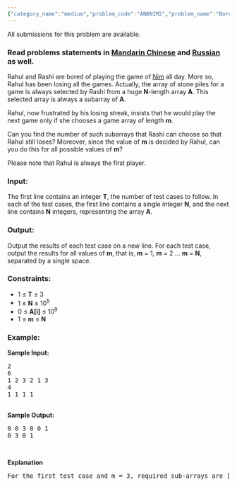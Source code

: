```yaml
---
{"category_name":"medium","problem_code":"ANKNIM2","problem_name":"Bored of Nim","languages_supported":{"0":"ADA","1":"ASM","2":"BASH","3":"BF","4":"C","5":"C99 strict","6":"CAML","7":"CLOJ","8":"CLPS","9":"CPP 4.3.2","10":"CPP 4.9.2","11":"CPP14","12":"CS2","13":"D","14":"ERL","15":"FORT","16":"FS","17":"GO","18":"HASK","19":"ICK","20":"ICON","21":"JAVA","22":"JS","23":"LISP clisp","24":"LISP sbcl","25":"LUA","26":"NEM","27":"NICE","28":"NODEJS","29":"PAS fpc","30":"PAS gpc","31":"PERL","32":"PERL6","33":"PHP","34":"PIKE","35":"PRLG","36":"PYPY","37":"PYTH","38":"PYTH 3.4","39":"RUBY","40":"SCALA","41":"SCM chicken","42":"SCM guile","43":"SCM qobi","44":"ST","45":"TCL","46":"TEXT","47":"WSPC"},"max_timelimit":5,"source_sizelimit":50000,"problem_author":"code_master01","problem_tester":"rubanenko","date_added":"25-05-2015","tags":{"0":"code_master01","1":"cook59","2":"fft","3":"game","4":"medium"},"editorial_url":"http://discuss.codechef.com/problems/ANKNIM2","time":{"view_start_date":1434911400,"submit_start_date":1434911400,"visible_start_date":1434911400,"end_date":1735669800},"layout":"problem"}
---
```

<span class="solution-visible-txt">All submissions for this problem are available.</span><h3> Read problems statements in <a target="_blank" href="http://www.codechef.com/download/translated/COOK59/mandarin/ANKNIM2.pdf">Mandarin Chinese</a> and <a target="_blank" href="http://www.codechef.com/download/translated/COOK59/russian/ANKNIM2.pdf">Russian</a> as well.</h3>


<p>Rahul and Rashi are bored of playing the game of <a href="https://en.wikipedia.org/?title=Nim"> Nim</a> all day. More so, Rahul has been losing all the games. Actually, the array of stone piles for a game is always selected by Rashi from a huge <strong>N</strong>-length array <strong>A</strong>. This selected array is always a subarray of <strong>A</strong>.</p>
<p>Rahul, now frustrated by his losing streak, insists that he would play the next game only if she chooses a game array of length <strong>m</strong>. </p>
<p>Can you find the number of such subarrays that Rashi can choose so that Rahul still loses? Moreover, since the value of <strong>m</strong> is decided by Rahul, can you do this for all possible values of <strong>m</strong>?</p>
<p>Please note that Rahul is always the first player.</p>

<h3>Input:</h3><p>The first line contains an integer <strong>T</strong>, the number of test cases to follow.
In each of the test cases, the first line contains a single integer <b>N</b>, and the next line contains <b>N</b> integers, representing the array <b>A</b>.

<h3>Output:</h3>
<p>Output the results of each test case on a new line. For each test case, output the results for all values of <strong>m</strong>, that is, <strong>m</strong> = 1, <strong>m</strong> = 2 ... <strong>m</strong> = <b>N</b>, separated by a single space.</p>

<h3>Constraints:</h3>
<p><ul>
<li>1 ≤ <strong>T</strong> ≤ 3<br /></li>
<li>1 ≤ <strong>N</strong> ≤ 10<sup>5</sup><br /></li>
<li>0 ≤ <strong>A[i]</strong> ≤ 10<sup>9</sup></li>
<li>1 ≤ <strong>m</strong> ≤ <strong>N</strong></li>
</ul>
</p>

<h3>Example:</h3>
<p><strong>Sample Input:</strong>  
</p>
<pre>
2
6
1 2 3 2 1 3
4
1 1 1 1

</pre>
<p><strong>Sample Output:</strong><br />
<pre>
0 0 3 0 0 1
0 3 0 1

</pre></p>

<p><strong>Explanation</strong><br />
<pre>
For the first test case and m = 3, required sub-arrays are [1,2,3], [3,2,1] and [2,1,3].
</pre></p>